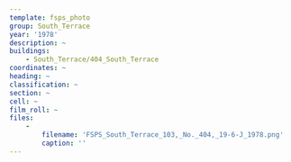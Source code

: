 ```yaml
---
template: fsps_photo
group: South_Terrace
year: '1978'
description: ~
buildings:
    - South_Terrace/404_South_Terrace
coordinates: ~
heading: ~
classification: ~
section: ~
cell: ~
film_roll: ~
files:
    -
        filename: 'FSPS_South_Terrace_103,_No._404,_19-6-J_1978.png'
        caption: ''
---
```

